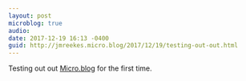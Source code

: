 ```yaml
---
layout: post
microblog: true
audio: 
date: 2017-12-19 16:13 -0400
guid: http://jmreekes.micro.blog/2017/12/19/testing-out-out.html
---
```

Testing out out [Micro.blog](micro.blog) for the first time. 
